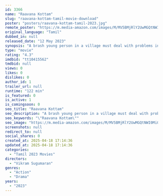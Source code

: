 ```yaml
---
id: 3366
name: "Raavana Kottam"
slug: "raavana-kottam-tamil-movie-download"
poster: "posters/raavana-kottam-tamil-2023.jpg"
remote_poster: "https://m.media-amazon.com/images/M/MV5BMjRlY2UwMGQtNWI0Mi00ZTg4LWI3NTAtOGVkZTQ0YjkyZTZkXkEyXkFqcGdeQXVyMTY1MzAyNjU4._V1_SX300.jpg"
original_language: "Tamil"
dubbed_in: null
released_date: "12 May 2023"
synopsis: "A brash young person in a village must deal with problems in the villagers. He is the victim of many crimes that are not anticipated. Will he be able to live and prove the truth?"
type: "movie"
rating: "4.3"
imdbid: "tt10415562"
tmdbid: null
views: 0
likes: 0
dislikes: 0
author_id: 1
trailer_url: null
runtime: "122 min"
is_featured: 0
is_active: 1
is_comingsoon: 0
seo_title: "Raavana Kottam"
seo_description: "A brash young person in a village must deal with problems in the villagers. He is the victim of many crimes that are not anticipated. Will he be able to live and prove the truth?"
seo_keywords: "\"Raavana Kottam\""
seo_image: "https://m.media-amazon.com/images/M/MV5BMjRlY2UwMGQtNWI0Mi00ZTg4LWI3NTAtOGVkZTQ0YjkyZTZkXkEyXkFqcGdeQXVyMTY1MzAyNjU4._V1_SX300.jpg"
screenshots: null
redirect_to: null
social_shares: 0
created_at: 2025-04-18 17:14:36
updated_at: 2025-04-18 17:14:36
categories:
  - "Tamil 2023 Movies"
directors:
  - "Vikram Sugumaran"
genres:
  - "Action"
  - "Drama"
years:
  - "2023"
---
```

